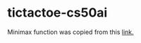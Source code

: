 # tictactoe-cs50ai

Minimax function was copied from this [link.](https://medium.com/analytics-vidhya/minimax-algorithm-in-tic-tac-toe-adversarial-search-example-702c7c1030eb)